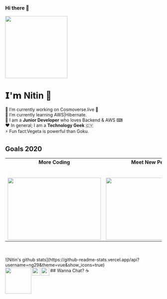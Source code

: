 ### Hi there 👋

<!--
**ng29/ng29** is a ✨ _special_ ✨ repository because its `README.md` (this file) appears on your GitHub profile.

Here are some ideas to get you started:

- 🔭 I’m currently working on Cosmoverse.live
- 🌱 I’m currently learning AWS along with Hibernate.
- 👯 I’m looking to collaborate on ...
- 🤔 I’m looking for help with ...
- 💬 Ask me about ...
- 😄 Pronouns: ...
-->


<p>
  <img src="https://media.giphy.com/media/bcKmIWkUMCjVm/giphy.gif" width="200px"></p>

  # 𝗜'𝗺 Nitin 🦄

🔭 I’m currently working on Cosmoverse.live 🚀 <br>
🌱 I’m currently learning AWS|Hibernate. <br>
🚀 I am a **Junior Developer** who loves Backend & AWS ⌨ <br>
❤ In general; I am a **Technology Geek**  🇨🇾 <br>
⚡ Fun fact:Vegeta is powerful than Goku.<br>


## Goals 2020

<table>
  <tbody>
    <tr valign="top">
      <td width="20%" align="center">
        <span><strong>More Coding</strong></span><br><br><br>
        <img height="200px" src="https://media.giphy.com/media/fAnzw6YK33jMwzp5wp/giphy.gif" width="300px">
      </td>
      <td width="20%" align="center">
        <span><strong>Meet New People</strong></span><br><br><br>
        <img height="200px" src="https://media.giphy.com/media/3o7abBphHJngINCHio/giphy.gif" width="300px">
      </td>
      <td width="20%" align="center">
        <span><strong>Watching Anime</strong></span><br><br><br>
        <img height="200px" src="https://media2.giphy.com/media/8H38N3BvDUzkc/giphy.gif?cid=ecf05e47dohg9yexygcvs7ztofx1sdhqxlzjyu485nf5fncj&rid=giphy.gif" width="300px">
      </td>
      </tbody>
</table>

<br>
<br>
![Nitin's github stats](https://github-readme-stats.vercel.app/api?username=ng29&theme=vue&show_icons=true) <br>
## Wanna Chat? ☕

  <a href="https://www.linkedin.com/in/ng2906/">
    <img align="left" width="84px" src="https://cdn.svgporn.com/logos/linkedin.svg" />
  </a>
  <a href="https://twitter.com/n_g_29">
    <img align="left" width="26px" src="https://cdn.svgporn.com/logos/twitter.svg" />
  </a>
  <a href="mailto:nitingupta2906@gmail.com">
    <img align="left" width="26px" src="https://cdn.svgporn.com/logos/google-gmail.svg" />
  </a>


